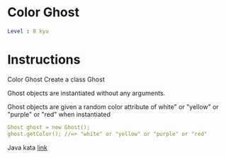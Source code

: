 # Color Ghost

```yaml
Level : 8 kyu
```

# Instructions

Color Ghost
Create a class Ghost

Ghost objects are instantiated without any arguments.

Ghost objects are given a random color attribute of white" or "yellow" or "purple" or "red" when instantiated

```yaml
Ghost ghost = new Ghost();
ghost.getColor(); //=> "white" or "yellow" or "purple" or "red"
```

Java kata [link](https://www.codewars.com/kata/53f1015fa9fe02cbda00111a/train/java)